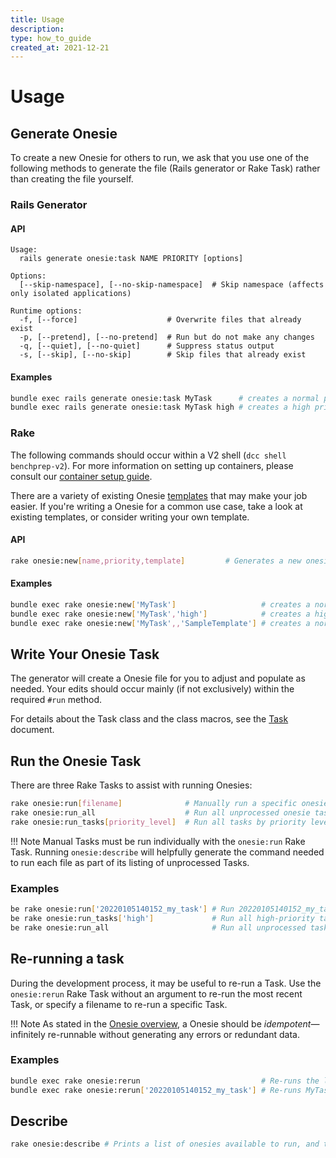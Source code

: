 ```yaml
---
title: Usage
description:
type: how_to_guide
created_at: 2021-12-21
---
```


# Usage

## Generate Onesie
To create a new Onesie for others to run, we ask that you use one of
the following methods to generate the file (Rails generator or Rake
Task) rather than creating the file yourself.

### Rails Generator

#### API
```
Usage:
  rails generate onesie:task NAME PRIORITY [options]

Options:
  [--skip-namespace], [--no-skip-namespace]  # Skip namespace (affects only isolated applications)

Runtime options:
  -f, [--force]                    # Overwrite files that already exist
  -p, [--pretend], [--no-pretend]  # Run but do not make any changes
  -q, [--quiet], [--no-quiet]      # Suppress status output
  -s, [--skip], [--no-skip]        # Skip files that already exist

```

#### Examples
```bash
bundle exec rails generate onesie:task MyTask      # creates a normal priority task
bundle exec rails generate onesie:task MyTask high # creates a high priority task

```

### Rake
The following commands should occur within a V2 shell
(`dcc shell benchprep-v2`). For more information on setting up
containers, please consult our
[container setup guide](../infrastructure/how_to_guides/dev_containers/setup_guide.md).

There are a variety of existing Onesie [templates](/templates.md) that may
make your job easier. If you're writing a Onesie for a common use case, take
a look at existing templates, or consider writing your own template.

#### API
```bash
rake onesie:new[name,priority,template]         # Generates a new onesie task

```

#### Examples

```bash
bundle exec rake onesie:new['MyTask']                   # creates a normal priority task
bundle exec rake onesie:new['MyTask','high']            # creates a high priority task
bundle exec rake onesie:new['MyTask',,'SampleTemplate'] # creates a normal priority task using 'SampleTemplate'

```

## Write Your Onesie Task
The generator will create a Onesie file for you to adjust and
populate as needed. Your edits should occur mainly (if not
exclusively) within the required `#run` method.

For details about the Task class and the class macros, see the
[Task](../explanations/task.md) document.

## Run the Onesie Task
There are three Rake Tasks to assist with running Onesies:

```bash
rake onesie:run[filename]              # Manually run a specific onesie task
rake onesie:run_all                    # Run all unprocessed onesie tasks
rake onesie:run_tasks[priority_level]  # Run all tasks by priority level

```

!!! Note
    Manual Tasks must be run individually with the `onesie:run` Rake Task. Running `onesie:describe` will helpfully generate the command needed to run each file as part of its listing of unprocessed Tasks.

### Examples

```bash
be rake onesie:run['20220105140152_my_task'] # Run 20220105140152_my_task.rb
be rake onesie:run_tasks['high']             # Run all high-priority tasks
be rake onesie:run_all                       # Run all unprocessed tasks

```

## Re-running a task
During the development process, it may be useful to re-run a Task.
Use the `onesie:rerun` Rake Task without an argument to re-run the most recent Task, or specify a filename to re-run a specific Task.

!!! Note
    As stated in the [Onesie overview](../explanations/overview.md), a Onesie should be _idempotent_—infinitely re-runnable without generating any errors or redundant data.

### Examples
```bash
bundle exec rake onesie:rerun                           # Re-runs the last task
bundle exec rake onesie:rerun['20220105140152_my_task'] # Re-runs MyTask

```

## Describe
```bash
rake onesie:describe # Prints a list of onesies available to run, and the commands one would use to run each

```
